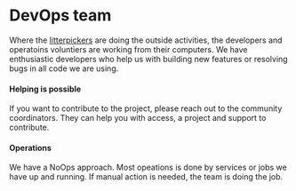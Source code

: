 # DevOps team
Where the [litterpickers](litterpickers.md) are doing the outside activities, the developers and operatoins voluntiers are working from their computers.
We have enthusiastic developers who help us with building new features or resolving bugs in all code we are using.

#### Helping is possible
If you want to contribute to the project, please reach out to the community coordinators. They can help you with access, a project and support to contribute.

#### Operations
We have a NoOps approach. Most opeations is done by services or jobs we have up and running.
If manual action is needed, the team is doing the job.
